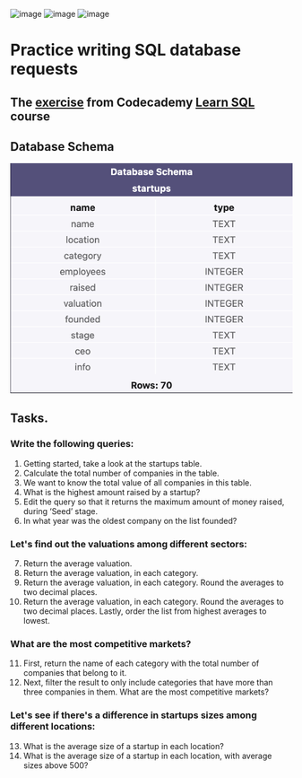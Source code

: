 ![image](https://img.shields.io/badge/SQLite-07405E?style=for-the-badge&logo=sqlite&logoColor=white)
![image](https://img.shields.io/badge/Git-F05032?style=for-the-badge&logo=git&logoColor=white)
![image](https://img.shields.io/badge/GitHub-100000?style=for-the-badge&logo=github&logoColor=white)

# Practice writing SQL database requests

## The [exercise](https://www.codecademy.com/courses/learn-sql/projects/fakeapps) from Codecademy [Learn SQL](https://www.codecademy.com/learn/learn-sql) course

## Database Schema
![bd_structure_image](./_images/bd_structure.png)

## Tasks. 
### Write the following queries:
1. Getting started, take a look at the startups table.
2. Calculate the total number of companies in the table.
3. We want to know the total value of all companies in this table.
4. What is the highest amount raised by a startup?
5. Edit the query so that it returns the maximum amount of money raised, during ‘Seed’ stage.
6. In what year was the oldest company on the list founded?
### Let's find out the valuations among different sectors:
7. Return the average valuation.
8. Return the average valuation, in each category.
9. Return the average valuation, in each category. Round the averages to two decimal places.
10. Return the average valuation, in each category. Round the averages to two decimal places. Lastly, order the list from highest averages to lowest.
### What are the most competitive markets?
11. First, return the name of each category with the total number of companies that belong to it.
12. Next, filter the result to only include categories that have more than three companies in them. What are the most competitive markets?
### Let's see if there's a difference in startups sizes among different locations:
13. What is the average size of a startup in each location?
14. What is the average size of a startup in each location, with average sizes above 500?
